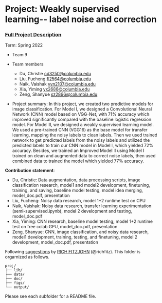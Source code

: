 # Project: Weakly supervised learning-- label noise and correction


### [Full Project Description](doc/project3_desc.md)

Term: Spring 2022

+ Team 9
+ Team members
	+ Du, Christie cd3250@columbia.edu 
	+ Liu, Fucheng fl2564@columbia.edu
	+ Naik, Vaishak vvn2107@columbia.edu
	+ Xia, Yiming yx2686@columbia.edu
	+ Zeng, Shanyue sz2896@columbia.edu

+ Project summary: 
In this project, we created two predictive models for image classification. For Model I, we designed a Convolutional Neural Network (CNN) model based on VGG-Net, with 71% accuracy which improved significantly compared with the baseline logistic regression model. For Model II, we designed a weakly supervised learning model. We used a pre-trained CNN (VGG16) as the base model for transfer learning, mapping the noisy labels to clean labels. Then we used trained network to get predicted labels from the noisy labels and utilized the predicted labels to train our CNN model in Model I, which yielded 72% accuracy. Besides, we trained an Improved Model II using Model I trained on clean and augmented data to correct noise labels, then used combined data to trained the model which yielded 77% accuracy.
	
**Contribution statement**: 
+ Du, Christie: Data augmentation, data processing scripts, image classification research, model1 and model2 development, finetuning, training, and saving, baseline model testing, model idea merging, model_doc.pdf, presentation
+ Liu, Fucheng: Noisy data research, model 1+2 runtime test on CPU
+ Naik, Vaishak: Noisy data research, transfer learning experimentation (semi-supervised.ipynb), model 2 development and testing, model_doc.pdf 
+ Xia, Yiming: CNN research, baseline model testing, model 1+2 runtime test on free colab GPU, model_doc.pdf, presentation
+ Zeng, Shanyue: CNN, image classification, and noisy data research, model1 development, training, testing, and finetuning, model 2 development, model_doc.pdf, presentation

Following [suggestions](http://nicercode.github.io/blog/2013-04-05-projects/) by [RICH FITZJOHN](http://nicercode.github.io/about/#Team) (@richfitz). This folder is orgarnized as follows.

```
proj/
├── lib/
├── data/
├── doc/
├── figs/
└── output/
```

Please see each subfolder for a README file.

